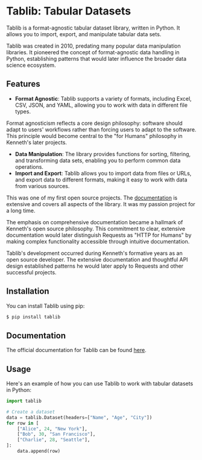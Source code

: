 # Tablib: Tabular Datasets

Tablib is a format-agnostic tabular dataset library, written in Python. It allows you to import, export, and manipulate tabular data sets.

<span class="sidenote">Tablib was created in 2010, predating many popular data manipulation libraries. It pioneered the concept of format-agnostic data handling in Python, establishing patterns that would later influence the broader data science ecosystem.</span>

## Features

- **Format Agnostic**: Tablib supports a variety of formats, including Excel, CSV, JSON, and YAML, allowing you to work with data in different file types.

<span class="sidenote">Format agnosticism reflects a core design philosophy: software should adapt to users' workflows rather than forcing users to adapt to the software. This principle would become central to the "for Humans" philosophy in Kenneth's later projects.</span>

- **Data Manipulation**: The library provides functions for sorting, filtering, and transforming data sets, enabling you to perform common data operations.
- **Import and Export**: Tablib allows you to import data from files or URLs, and export data to different formats, making it easy to work with data from various sources.

This was one of my first open source projects. The [documentation](https://tablib.readthedocs.io/en/stable/) is extensive and covers all aspects of the library. It was my passion project for a long time.

<span class="sidenote">The emphasis on comprehensive documentation became a hallmark of Kenneth's open source philosophy. This commitment to clear, extensive documentation would later distinguish Requests as "HTTP for Humans" by making complex functionality accessible through intuitive documentation.</span>

<span class="sidenote">Tablib's development occurred during Kenneth's formative years as an open source developer. The extensive documentation and thoughtful API design established patterns he would later apply to Requests and other successful projects.</span>

## Installation

You can install Tablib using pip:

```bash
$ pip install tablib
```

## Documentation

The official documentation for Tablib can be found [here](https://tablib.readthedocs.io/en/stable/).

## Usage

Here's an example of how you can use Tablib to work with tabular datasets in Python:

```python
import tablib

# Create a dataset
data = tablib.Dataset(headers=["Name", "Age", "City"])
for row in [
    ["Alice", 24, "New York"],
    ["Bob", 30, "San Francisco"],
    ["Charlie", 28, "Seattle"],
]:
    data.append(row)
